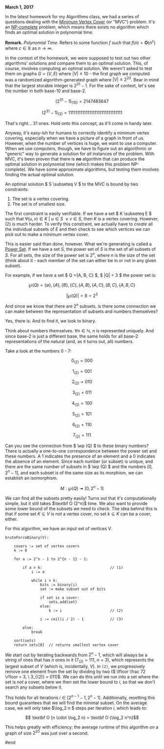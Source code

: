 **March 1, 2017**

In the latest homework for my Algorithms class, we had a series of questions dealing with the [Minimum Vertex Cover](https://en.m.wikipedia.org/wiki/Vertex_cover) (or "MVC") problem. It's an [NP-complete](https://en.m.wikipedia.org/wiki/NP-completeness) problem, which means there exists no algorithm which finds an optimal solution in polynomial time.

**Remark.** *Polynomial Time.* Refers to some function $f$ such that $f(n) = \mathbf O (n^c)$ where $c \in \mathbb{R}$ as $n \rightarrow \infty$.

In the context of the homework, we were supposed to test out two other algorithms' solutions and compare them to an optimal solution. This, of course, involves computing an optimal solution. We weren't asked to test them on graphs $G = (V, E)$ where $|V| \leq 10$ - the first graph we computed was a randomized algorithm-generated graph where $|V| \leq 2^{20}$. Bear in mind that the largest storable integer is $2^{31} - 1$. For the sake of context, let's see the number in both base-10 and base-2.

$$ (2^{31} - 1)_{(10)} =  2147483647 $$

$$ (2^{31} - 1)_{(2)} = 1111111111111111111111111111111 $$

That's right... 31 ones. Hold onto this concept, as it'll come in handy later.

Anyway, it's easy-ish for humans to correctly identify a minimum vertex covering, especially when we have a picture of a graph in front of us. However, when the number of vertices is huge, we want to use a computer. When we use computers, though, we have to figure out an algorithmic or "generic" way to generate a solution for *all* instances of the problem. With MVC, it's been proven that there is **no** algorithm that can produce the optimal solution in polynomial time (which makes this problem NP-complete). We have some approximate algorithms, but testing them involves finding the actual optimal solution.

An optimal solution $ S \subseteq V $ to the MVC is bound by two constraints:

1. The set is a vertex covering.
2. The set is of smallest size.

The first constraint is easily verifiable. If we have a set $ K \subseteq E $ such that $\forall (u, v) \in K \ \big| \ u \in S \ \lor v \in S$, then $K$ is a vertex covering. However, (2) is much harder. To verify this constraint, we actually have to *create* all the individual subsets of $E$ and then check to see which vertices we can pick out to make a minimum vertex cover.

This is easier said than done, however. What we're generating is called a [Power Set](https://en.m.wikipedia.org/wiki/Power_set). If we have a set $S$, the power set of $S$ is the set of all subsets of $S$. For all sets, the size of the power set is $2^n$, where $n$ is the size of the set (think about it - each member of the set can either be in or not in any given subset).

For example, if we have a set $ Q =\{A, B, C\} $, $ |Q| = 3 $ the power set is:

$$ \wp(Q) = { \{\emptyset\}, \{A\}, \{B\}, \{C\}, \{A, B\}, \{A, C\}, \{B, C\}, \{A, B, C\} } $$


$$ | \wp (Q) | = 8 = 2^3 $$

And since we know that there are $2^n$ subsets, is there some connection we can make between the representation of subsets and numbers themselves?

Yes, there is. And to find it, we look to binary.

Think about numbers themselves. $\forall n \in \mathbb{N}$, $n$ is represented uniquely. And since base-2 is just a different base, the same holds for all base-2 representations of the natural (and, as it turns out, all) numbers.

Take a look at the numbers 0 - 7:

$$ 0_{(2)} = 000 $$

$$ 1_{(2)} = 001 $$

$$ 2_{(2)} = 010 $$

$$ 3_{(2)} = 011 $$

$$ 4_{(2)} = 100 $$

$$ 5_{(2)} = 101 $$

$$ 6_{(2)} = 110 $$

$$ 7_{(2)} = 111 $$

Can you see the connection from $ \wp (Q) $ to these binary numbers? There is actually a one-to-one correspondence between the power set and these numbers. A $1$ indicates the presence of an element and a $0$ indicates the absence of an element. Since each number (or subset) is unique, and there are the same number of subsets in $ \wp (Q) $ and the numbers $[0, 2^n - 1]$, and each subset is of the same size as its morphism, we can establish an isomorphism.

$$ M: \wp (Q) \twoheadrightarrow [0, 2^n - 1]$$

We can find all the subsets pretty easily! Turns out that it's computationally simple, but it still takes $\textbf O (2^n)$ time. We also want to provide some lower bound of the subsets we need to check. The idea behind this is that if some set $K \subseteq V$ is not a vertex cover, no set $k \subseteq K$ can be a cover, either.

For this algorithm, we have an input set of vertices $V$.

```
bruteForceBinary(V):

	covers := set of vertex covers
	k := 0
	
	for a := 2^n - 1 to 2^{n - 1} - 1:
	
		if a > k:								// (1)
			i := a
			
			while i > k:
				bits := binary(i)
				set	:= make subset out of bits
				
				if set is a cover:
					sets.add(set)
				else:
					k := i						// (2)
				
				i := ceil(i / 2) - 1			// (3)
		
		else:
			break
			
	sort(sets)
	return sets[0] 	// returns smallest vertex cover	
```

We start out by iterating backwards from $2^n - 1$, which will always be a string of ones that has $n$ ones in it ($7_{(2)} = 111, \ n = 3$), which represents the largest subset of $V$ (which is, incidentally, $V$). in `(2)`, we progressively remove one element from the set by dividing by two ($ \lfloor \frac 72 \rfloor = 3, \ 3_{(2)} = 011)$. We can do this until we run into a set where the set is *not* a cover, where we then set the lower bound to $i$, so that we don't search any subsets below it.

This holds for all iterations $i \in [2^{n - 1} - 1, 2^n - 1]$. Additionally, resetting this bound guarantees that we will find the minimal subset. On the average case, we will only take $\log_2 n $ steps per iteration $i$, which leads to:

$$ \textbf O (n \cdot \log_2 n) = \textbf O (\log_2 n^n)$$

This helps greatly with efficiency; the average runtime of this algorithm on a graph of size $2^{20}$ was just over a second.

#end